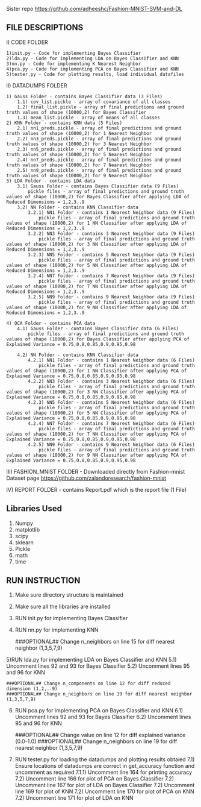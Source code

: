 Sister repo https://github.com/adheeshc/Fashion-MNIST-SVM-and-DL


## FILE DESCRIPTIONS


I) CODE FOLDER

	1)init.py - Code for implementing Bayes Classifier
	2)lda.py - Code for implementing LDA on Bayes Classifier and KNN
	3)nn.py - Code for implementing K Nearest Neighbor
	4)pca.py - Code for implementing PCA on Bayes Classifier and KNN 
	5)tester.py - Code for plotting results, load individual datafiles

II) DATADUMPS FOLDER

	1) Gauss Folder - contains Bayes Classifier data (3 Files)
		1.1) cov_list.pickle - array of covariance of all classes 
		1.2) final_list.pickle - array of final predictions and ground truth values of shape (10000,2) for Bayes Classifier
		1.3) mean_list.pickle - array of means of all classes
	2) KNN Folder - contains KNN data (5 Files)
		2.1) nn1_preds.pickle - array of final predictions and ground truth values of shape (10000,2) for 1 Nearest Neighbor
		2.2) nn3_preds.pickle - array of final predictions and ground truth values of shape (10000,2) for 3 Nearest Neighbor
		2.3) nn5_preds.pickle - array of final predictions and ground truth values of shape (10000,2) for 5 Nearest Neighbor
		2.4) nn7_preds.pickle - array of final predictions and ground truth values of shape (10000,2) for 7 Nearest Neighbor
		2.5) nn9_preds.pickle - array of final predictions and ground truth values of shape (10000,2) for 9 Nearest Neighbor
	3) LDA Folder - contains LDA data
		3.1) Gauss Folder - contains Bayes Classifier data (9 Files)
			pickle files - array of final predictions and ground truth values of shape (10000,2) for Bayes Classifier after applying LDA of Reduced Dimensions = 1,2,3..9
		3.2) NN Folder - contains KNN Classifier data
			3.2.1) NN1 Folder - contains 1 Nearest Neighbor data (9 Files)
				pickle files - array of final predictions and ground truth values of shape (10000,2) for 1 NN Classifier after applying LDA of Reduced Dimensions = 1,2,3..9
			3.2.2) NN3 Folder - contains 3 Nearest Neighbor data (9 Files)
				pickle files - array of final predictions and ground truth values of shape (10000,2) for 3 NN Classifier after applying LDA of Reduced Dimensions = 1,2,3..9
			3.2.3) NN5 Folder - contains 5 Nearest Neighbor data (9 Files)
				pickle files - array of final predictions and ground truth values of shape (10000,2) for 5 NN Classifier after applying LDA of Reduced Dimensions = 1,2,3..9
			3.2.4) NN7 Folder - contains 7 Nearest Neighbor data (9 Files)
				pickle files - array of final predictions and ground truth values of shape (10000,2) for 7 NN Classifier after applying LDA of Reduced Dimensions = 1,2,3..9
			3.2.5) NN9 Folder - contains 9 Nearest Neighbor data (9 Files)
				pickle files - array of final predictions and ground truth values of shape (10000,2) for 9 NN Classifier after applying LDA of Reduced Dimensions = 1,2,3..9

	4) OCA Folder - contains PCA data
		4.1) Gauss Folder - contains Bayes Classifier data (6 Files)
			pickle files - array of final predictions and ground truth values of shape (10000,2) for Bayes Classifier after applying PCA of Explained Variance = 0.75,0.8,0.85,0.9,0.95,0.98

		4.2) NN Folder - contains KNN Classifier data
			4.2.1) NN1 Folder - contains 1 Nearest Neighbor data (6 Files)
				pickle files - array of final predictions and ground truth values of shape (10000,2) for 1 NN Classifier after applying PCA of Explained Variance = 0.75,0.8,0.85,0.9,0.95,0.98
			4.2.2) NN3 Folder - contains 3 Nearest Neighbor data (6 Files)
				pickle files - array of final predictions and ground truth values of shape (10000,2) for 3 NN Classifier after applying PCA of Explained Variance = 0.75,0.8,0.85,0.9,0.95,0.98
			4.2.3) NN5 Folder - contains 5 Nearest Neighbor data (6 Files)
				pickle files - array of final predictions and ground truth values of shape (10000,2) for 5 NN Classifier after applying PCA of Explained Variance = 0.75,0.8,0.85,0.9,0.95,0.98
			4.2.4) NN7 Folder - contains 7 Nearest Neighbor data (6 Files)
				pickle files - array of final predictions and ground truth values of shape (10000,2) for 7 NN Classifier after applying PCA of Explained Variance = 0.75,0.8,0.85,0.9,0.95,0.98
			4.2.5) NN9 Folder - contains 9 Nearest Neighbor data (6 Files)
				pickle files - array of final predictions and ground truth values of shape (10000,2) for 9 NN Classifier after applying PCA of Explained Variance = 0.75,0.8,0.85,0.9,0.95,0.98

III) FASHION_MNIST FOLDER - Downloaded directly from Fashion-mnist Dataset page https://github.com/zalandoresearch/fashion-mnist


IV) REPORT FOLDER - contains Report.pdf which is the report file  (1 File)



## Libraries Used


1) Numpy
2) matplotlib 
3) scipy
4) sklearn
5) Pickle
6) math
7) time


## RUN INSTRUCTION


1) Make sure directory structure is maintained 
2) Make sure all the libraries are installed
3) RUN init.py for implementing Bayes Classifier
4) RUN nn.py for implementing KNN

	###OPTIONAL## Change n_neighbors on line 15 for diff nearest neighbor (1,3,5,7,9)

5)RUN lda.py for implementing LDA on Bayes Classifier and KNN
	5.1) Uncomment lines 92 and 93 for Bayes Classifier
	5.2) Uncomment lines 95 and 96 for KNN

	###OPTIONAL## Change n_components on line 12 for diff reduced dimension (1,2,..9)
	###OPTIONAL## Change n_neighbors on line 19 for diff nearest neighbor (1,3,5,7,9)

6) RUN pca.py for implementing PCA on Bayes Classifier and KNN
	6.1) Uncomment lines 92 and 93 for Bayes Classifier
	6.2) Uncomment lines 95 and 96 for KNN

	###OPTIONAL## Change value on line 12 for diff explained variance (0.0-1.0)
	###OPTIONAL## Change n_neighbors on line 19 for diff nearest neighbor (1,3,5,7,9)

7) RUN tester.py for loading the datadumps and plotting results obtaied
	7.1) Ensure locations of datadumps are correct in get_accuracy function and uncomment as required
		7.1.1) Uncomment line 164 for printing accuracy
	7.2) Uncomment line 166 for plot of PCA on Bayes Classifier
	7.2) Uncomment line 167 for plot of LDA on Bayes Classifier
	7.2) Uncomment line 169 for plot of KNN
	7.2) Uncomment line 170 for plot of PCA on KNN
	7.2) Uncomment line 171 for plot of LDA on KNN
